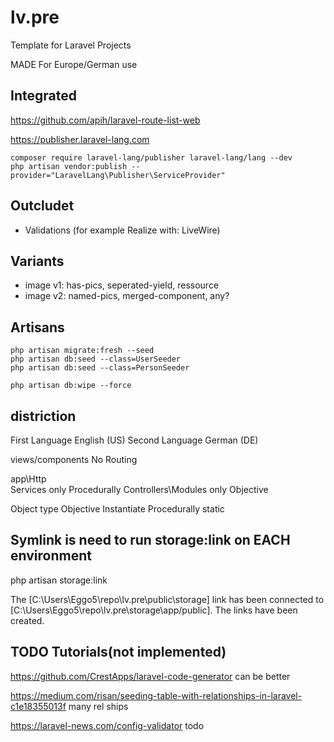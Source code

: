 # lv.pre

Template for Laravel Projects

MADE For Europe/German use

## Integrated

<https://github.com/apih/laravel-route-list-web>

<https://publisher.laravel-lang.com>

```
composer require laravel-lang/publisher laravel-lang/lang --dev
php artisan vendor:publish --provider="LaravelLang\Publisher\ServiceProvider"
```

## Outcludet

- Validations (for example Realize with: LiveWire)

## Variants

- image v1: has-pics, seperated-yield, ressource
- image v2: named-pics, merged-component, any?

## Artisans

```
php artisan migrate:fresh --seed
php artisan db:seed --class=UserSeeder
php artisan db:seed --class=PersonSeeder
```

```
php artisan db:wipe --force
```

## distriction

First Language English (US)
Second Language German (DE)

views/components    No Routing

app\Http\
Services            only Procedurally
Controllers\Modules only Objective

Object type
Objective     Instantiate
Procedurally   static

## Symlink is need to run storage:link on EACH environment

php artisan storage:link

The [C:\Users\Eggo5\repo\lv.pre\public\storage] link has been connected to [C:\Users\Eggo5\repo\lv.pre\storage\app/public].
The links have been created.

## TODO Tutorials(not implemented)

<https://github.com/CrestApps/laravel-code-generator>
can be better

<https://medium.com/risan/seeding-table-with-relationships-in-laravel-c1e18355013f>
many rel ships

<https://laravel-news.com/config-validator>
todo
